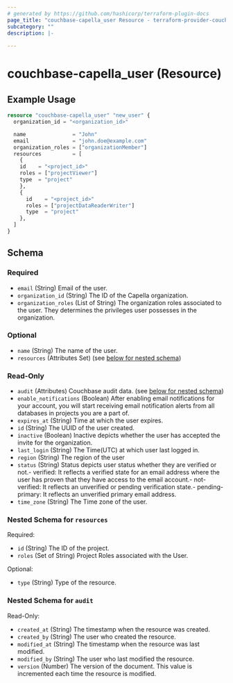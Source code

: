 ```yaml
---
# generated by https://github.com/hashicorp/terraform-plugin-docs
page_title: "couchbase-capella_user Resource - terraform-provider-couchbase-capella"
subcategory: ""
description: |-
  
---
```


# couchbase-capella_user (Resource)



## Example Usage

```terraform
resource "couchbase-capella_user" "new_user" {
  organization_id = "<organization_id>"

  name               = "John"
  email              = "john.doe@example.com"
  organization_roles = ["organizationMember"]
  resources          = [
    {
    id    = "<project_id>"
    roles = ["projectViewer"]
    type  = "project"
    },
    {
      id    = "<project_id>"
      roles = ["projectDataReaderWriter"]
      type  = "project"
    },
  ]
}
```

<!-- schema generated by tfplugindocs -->
## Schema

### Required

- `email` (String) Email of the user.
- `organization_id` (String) The ID of the Capella organization.
- `organization_roles` (List of String) The organization roles associated to the user. They determines the privileges user possesses in the organization.

### Optional

- `name` (String) The name of the user.
- `resources` (Attributes Set) (see [below for nested schema](#nestedatt--resources))

### Read-Only

- `audit` (Attributes) Couchbase audit data. (see [below for nested schema](#nestedatt--audit))
- `enable_notifications` (Boolean) After enabling email notifications for your account, you will start receiving email notification alerts from all databases in projects you are a part of.
- `expires_at` (String) Time at which the user expires.
- `id` (String) The UUID of the user created.
- `inactive` (Boolean) Inactive depicts whether the user has accepted the invite for the organization.
- `last_login` (String) The Time(UTC) at which user last logged in.
- `region` (String) The region of the user
- `status` (String) Status depicts user status whether they are verified or not.- verified: It reflects a verified state for an email address where the user has proven that they have access to the email account.- not-verified: It reflects an unverified or pending verification state.- pending-primary: It reflects an unverified primary email address.
- `time_zone` (String) The Time zone of the user.

<a id="nestedatt--resources"></a>
### Nested Schema for `resources`

Required:

- `id` (String) The ID of the project.
- `roles` (Set of String) Project Roles associated with the User.

Optional:

- `type` (String) Type of the resource.


<a id="nestedatt--audit"></a>
### Nested Schema for `audit`

Read-Only:

- `created_at` (String) The timestamp when the resource was created.
- `created_by` (String) The user who created the resource.
- `modified_at` (String) The timestamp when the resource was last modified.
- `modified_by` (String) The user who last modified the resource.
- `version` (Number) The version of the document. This value is incremented each time the resource is modified.
